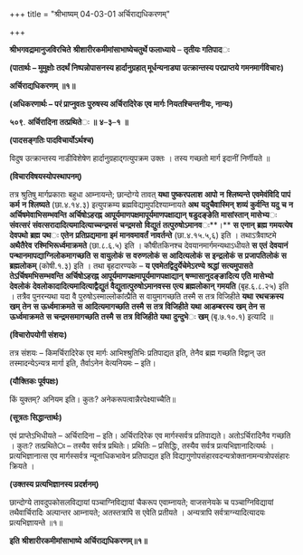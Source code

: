 +++
title = "श्रीभाष्यम् 04-03-01 अर्चिराद्यधिकरणम्"

+++
<div claऽऽ="elementor-widget-container">

**श्रीभगवद्रामानुजविरचिते** **श्रीशारीरकमीमांसाभाष्येचतुर्थे फलाध्याये** – **तृतीयः गतिपाद**ः

**(पातार्थः – मुमुक्षोः तदर्थं निष्पन्नोपासनस्य हार्दानुग्रहात् मूर्धन्यनाड्या उत्क्रान्तस्य परप्राप्तये गमनमार्गविचारः)**

**अर्चिराद्यधिकरणम्** **॥१॥**

**(अधिकरणार्थः – परं प्राप्नुवतः पुरुषस्य अर्चिरादिरेक एव मार्गः नियतश्चिन्तनीयः, नान्यः)**

**५०९**. **अर्चिरादिना** **तत्प्रथिते**ः **॥** **४**–**३**–**१** **॥**

**(पादसङ्गतिः पादविचार्योऽर्थश्च)**

विदुष उत्क्रान्तस्य नाडीविशेषेण हार्दानुग्रहाद्गत्युपक्रम उक्तः । तस्य गच्छतो मार्ग इदानीं निर्णीयते ॥

**(विचारविषयस्योपस्थापनम्)**

तत्र श्रुतिषु मार्गप्रकाराः बहुधा आम्नायन्ते; छान्दोग्ये तावत् **यथा** **पुष्करपलाश** **आपो** **न** **श्लिष्यन्ते** **एवमेवंविदि** **पापं** **कर्म** **न** **श्लिष्यते** (छा.४.१४.३) इत्युपक्रम्य ब्रह्मविद्यामुपदिश्याम्नायते **अथ** **यदुचैवास्मिन्** **शव्यं** **कुर्वन्ति** **यदु** **च** **न** **अर्चिषमेवाभिसम्भवन्ति**
**अर्चिषोऽहरह्न** **आपूर्यमाणपक्षमापूर्यमाणपक्षाद्यान्** **षडुदङ्ङेति** **मासांस्तान्** **मासेभ्य**ः **संवत्सरं** **संवत्सरादादित्यमादित्याच्चन्द्रमसं** **चन्द्रमसो** **विद्युतं** **तत्पुरुषोऽमानव**ः**।** **स** **एनान्** **ब्रह्म** **गमयत्येष** **देवपथो** **ब्रह्म** **पथ**ः **एतेन** **प्रतिप्रद्यमाना** **इमं** **मानवमावर्तं** **नावर्तन्ते** (छा.४.१५.५,६) इति । तथाऽत्रैवाष्टमे
**अथैतैरेव** **रश्मिभिरूर्ध्वमाक्रमते** (छा.८.६.५) इति । कौषीतकिनश्च देवयानमार्गमन्यथाऽधीयते **स** **एतं** **देवयानं** **पन्थानमापद्याग्निलोकमागच्छति** **स** **वायुलोकं** **स** **वरुणलोकं** **स** **आदित्यलोकं** **स** **इन्द्रलोकं** **स** **प्रजापतिलोकं** **स** **ब्रह्मलोकम्** (कोषी.१.३) इति । तथा बृहदारण्यके – **य** **एवमेतद्विदुर्येचेमेऽरण्ये** **श्रद्धां** **सत्यमुपासते** **तेऽर्चिषमभिसम्भवन्ति** **अर्चिषोऽहरह्न** **आपूर्यमाणपक्षमापूर्यमाणपक्षाद्यान्** **षण्मासानुदङ्ङादित्य** **एति** **मासेभ्यो** **देवलोकं** **देवलोकादादित्यमादित्याद्वैद्युतं** **वैद्युतात्पुरुषोऽमानवस्स** **एत्य** **ब्रह्मलोकान्** **गमयति** (बृह.६.८.२५) इति । तत्रैव पुनरन्यथा यदा वै पुरुषोऽस्माल्लोकांत्प्रैति स वायुमागच्छति तस्मै स तत्र विजिहीते **यथा** **रथचक्रस्य** **खम्** **तेन** **स** **ऊर्ध्वमाक्रमते** **स** **आदित्यमागच्छति** **तस्मै** **स** **तत्र** **विजिहीते** **यथा** **आडम्बरस्य** **खम्** **तेन** **स** **ऊर्ध्वमाक्रमते** **स** **चन्द्रमसमागच्छति** **तस्मै** **स** **तत्र** **विजिहीते** **यथा** **दुन्दुभे**ः **खम्** (बृ.७.१०.१) इत्यादि ॥

**(विचारोपयोगी संशयः)**

तत्र संशयः – किमर्चिरादिरेक एव मार्गः आभिश्श्रुतिभिः प्रतिपाद्यत इति, तेनैव ब्रह्म गच्छति विद्वान् उत तस्मादन्येऽन्यत्र मार्गा इति, तैर्वाऽनेन वेत्यनियमः – इति।

**(यौक्तिकः पूर्वपक्षः)**

किं युक्तम्? अनियम इति। कुतः? अनेकरूपत्वान्नैरपेक्ष्याच्चैति॥

**(सूत्रतः सिद्धान्तार्थः)**

एवं प्राप्तेऽभिधीयते – अर्चिरादिना – इति। अर्चिरादिरेक एव मार्गस्सर्वत्र प्रतिपाद्यते। अतोऽर्चिरादिनैव गच्छति । कुतः? तत्प्रथिते**ः** – तस्यैव सर्वत्र प्रथितेः। प्रथितिः – प्रसिद्धिः, तस्यैव सर्वत्र प्रत्यभिज्ञानादित्यर्थः । प्रत्यभिज्ञानात्स एव मार्गस्सर्वत्र न्यूनाधिकभावेन प्रतिपाद्यत इति विद्यागुणोपसंहारवदन्यत्रोक्तानामन्यत्रोपसंहारः क्रियते ।

**(उक्तस्य प्रत्यभिज्ञानस्य प्रदर्शनम्)**

छान्दोग्ये तावदुपकोसलविद्यायां पञ्चाग्निविद्यायां चैकरूप एवाम्नायते; वाजसनेयके च पञ्चाग्निविद्यायां तथैवार्चिरादिः अल्पान्तर आम्नायते; अतस्तत्रापि स एवेति प्रतीयते । अन्यत्रापि सर्वत्राग्न्यादित्यादयः प्रत्यभिज्ञायन्ते ॥१॥

**इति** **श्रीशारीरकमीमांसाभाष्ये** **अर्चिराद्यधिकरणम्॥१॥**

</div>

